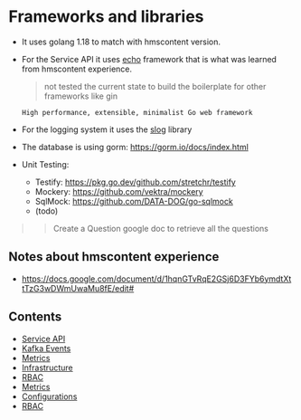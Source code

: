 # Frameworks and libraries

- It uses golang 1.18 to match with hmscontent version.
- For the Service API it uses [echo](https://echo.labstack.com/)
  framework that is what was learned from hmscontent experience.
  > not tested the current state to build the boilerplate for
  > other frameworks like gin

  ```raw
  High performance, extensible, minimalist Go web framework
  ```

- For the logging system it uses the [slog](https://go.dev/blog/slog) library

- The database is using gorm: https://gorm.io/docs/index.html

- Unit Testing:
  - Testify: https://pkg.go.dev/github.com/stretchr/testify
  - Mockery: https://github.com/vektra/mockery
  - SqlMock: https://github.com/DATA-DOG/go-sqlmock
  - (todo)

>> Create a Question google doc to retrieve all the questions

## Notes about hmscontent experience

- https://docs.google.com/document/d/1hqnGTvRqE2GSj6D3FYb6ymdtXttTzG3wDWmUwaMu8fE/edit#

## Contents

- [Service API](01-service-api.md)
- [Kafka Events](02-event-api.md)
- [Metrics](03-metrics.md)
- [Infrastructure](04-infrastructure.md)
- [RBAC](05-rbac.md)
- [Metrics](06-metrics.md)
- [Configurations](07-configs.md)
- [RBAC](08-rbac.md)
